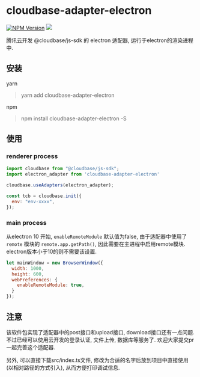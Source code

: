 # cloudbase-adapter-electron

[![NPM Version](https://img.shields.io/npm/v/cloudbase-adapter-electron.svg?style=flat)](https://www.npmjs.com/package/cloudbase-adapter-electron)
[![](https://img.shields.io/npm/dt/cloudbase-adapter-electron.svg)](https://www.npmjs.com/package/cloudbase-adapter-electron)

腾讯云开发 @cloudbase/js-sdk 的 electron 适配器, 运行于electron的渲染进程中.

## 安装

yarn
> yarn add cloudbase-adapter-electron

npm
> npm install cloudbase-adapter-electron -S

## 使用

### renderer process

```javascript
import cloudbase from "@cloudbase/js-sdk";
import electron_adapter from 'cloudbase-adapter-electron'

cloudbase.useAdapters(electron_adapter);

const tcb = cloudbase.init({
  env: "env-xxxx",
});

```

### main process

从electron 10 开始, `enableRemoteModule` 默认值为false, 由于适配器中使用了 `remote` 模块的 `remote.app.getPath()`, 因此需要在主进程中启用remote模块. electron版本小于10的则不需要该设置.

```javascript
let mainWindow = new BrowserWindow({
  width: 1000,
  height: 600,
  webPreferences: {
    enableRemoteModule: true,
  }
});
```

## 注意

该软件包实现了适配器中的post接口和upload接口, download接口还有一点问题. 不过已经可以使用云开发的登录认证, 文件上传, 数据库等服务了. 欢迎大家提交pr一起完善这个适配器. 

另外, 可以直接下载src/index.ts文件, 修改为合适的名字后放到项目中直接使用(以相对路径的方式引入), 从而方便打印调试信息.